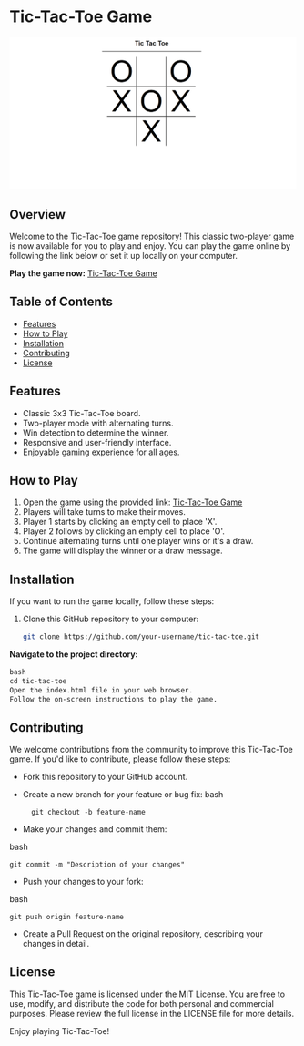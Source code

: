 # Tic-Tac-Toe Game

![Tic-Tac-Toe Screenshot](https://github.com/CodeWithShivram/tictactoe/blob/main/sample.png)

## Overview
Welcome to the Tic-Tac-Toe game repository! This classic two-player game is now available for you to play and enjoy. You can play the game online by following the link below or set it up locally on your computer.

**Play the game now:** [Tic-Tac-Toe Game](https://codewithshivram.github.io/tictactoe/)

## Table of Contents
- [Features](#features)
- [How to Play](#how-to-play)
- [Installation](#installation)
- [Contributing](#contributing)
- [License](#license)

## Features
- Classic 3x3 Tic-Tac-Toe board.
- Two-player mode with alternating turns.
- Win detection to determine the winner.
- Responsive and user-friendly interface.
- Enjoyable gaming experience for all ages.

## How to Play
1. Open the game using the provided link: [Tic-Tac-Toe Game](https://codewithshivram.github.io/tictactoe/)
2. Players will take turns to make their moves.
3. Player 1 starts by clicking an empty cell to place 'X'.
4. Player 2 follows by clicking an empty cell to place 'O'.
5. Continue alternating turns until one player wins or it's a draw.
6. The game will display the winner or a draw message.

## Installation
If you want to run the game locally, follow these steps:

1. Clone this GitHub repository to your computer:
   ```bash
   git clone https://github.com/your-username/tic-tac-toe.git
   
**Navigate to the project directory:**

	bash
	cd tic-tac-toe
	Open the index.html file in your web browser.
	Follow the on-screen instructions to play the game.

## Contributing
We welcome contributions from the community to improve this Tic-Tac-Toe game. If you'd like to contribute, please follow these steps:

- Fork this repository to your GitHub account.

- Create a new branch for your feature or bug fix:
	bash

	 	git checkout -b feature-name
- Make your changes and commit them:

bash

	git commit -m "Description of your changes"
- Push your changes to your fork:

bash

	git push origin feature-name
- Create a Pull Request on the original repository, describing your changes in detail.

## License
This Tic-Tac-Toe game is licensed under the MIT License. You are free to use, modify, and distribute the code for both personal and commercial purposes. Please review the full license in the LICENSE file for more details.

Enjoy playing Tic-Tac-Toe!
